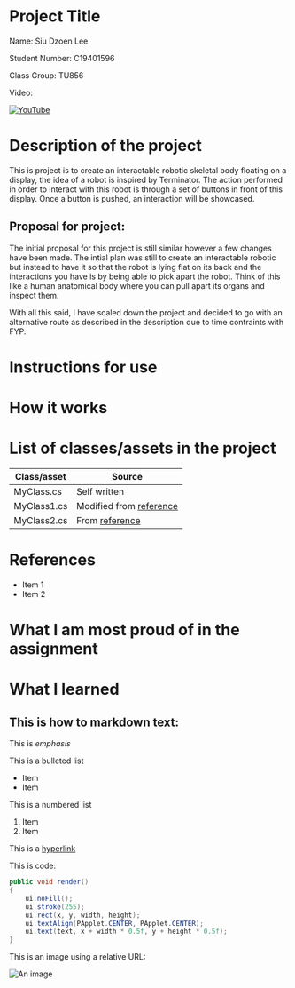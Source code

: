 # Project Title

Name: Siu Dzoen Lee

Student Number: C19401596

Class Group: TU856

Video:

[![YouTube](http://img.youtube.com/vi/J2kHSSFA4NU/0.jpg)](https://www.youtube.com/watch?v=J2kHSSFA4NU)

# Description of the project

This is project is to create an interactable robotic skeletal body floating on a display, the idea of a robot is inspired by Terminator.
The action performed in order to interact with this robot is through a set of buttons in front of this display. Once a button is pushed,
an interaction will be showcased.

## Proposal for project:

The initial proposal for this project is still similar however a few changes have been made. The intial plan was still to create an interactable robotic but
instead to have it so that the robot is lying flat on its back and the interactions you have is by being able to pick apart the robot. Think of this like a
human anatomical body where you can pull apart its organs and inspect them.

With all this said, I have scaled down the project and decided to go with an alternative route as described in the description due to time contraints with FYP.

# Instructions for use


# How it works

# List of classes/assets in the project

| Class/asset | Source |
|-----------|-----------|
| MyClass.cs | Self written |
| MyClass1.cs | Modified from [reference]() |
| MyClass2.cs | From [reference]() |

# References
* Item 1
* Item 2

# What I am most proud of in the assignment

# What I learned

## This is how to markdown text:

This is *emphasis*

This is a bulleted list

- Item
- Item

This is a numbered list

1. Item
1. Item

This is a [hyperlink](http://bryanduggan.org)

This is code:

```Java
public void render()
{
	ui.noFill();
	ui.stroke(255);
	ui.rect(x, y, width, height);
	ui.textAlign(PApplet.CENTER, PApplet.CENTER);
	ui.text(text, x + width * 0.5f, y + height * 0.5f);
}
```

This is an image using a relative URL:

![An image](images/p8.png)